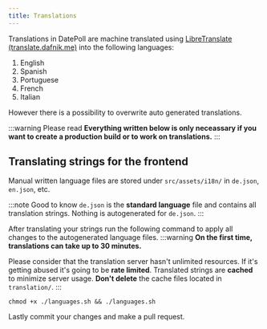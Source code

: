 ```yaml
---
title: Translations
---
```


Translations in DatePoll are machine translated using [LibreTranslate (translate.dafnik.me)](https://translate.dafnik.me)
into the following languages:
1. English
1. Spanish
1. Portuguese
1. French
1. Italian

However there is a possibility to overwrite auto generated translations.

:::warning Please read
**Everything written below is only neceassary if you want to create a production build or to work on translations.**
:::

## Translating strings for the frontend
Manual written language files are stored under `src/assets/i18n/` in `de.json`, `en.json`, etc.

:::note Good to know
`de.json` is the **standard language** file and contains all translation strings. Nothing is autogenerated for `de.json`.
:::

After translating your strings run the following command to apply all changes to the autogenerated language files.
:::warning
**On the first time, translations can take up to 30 minutes.**

Please consider that the translation server hasn't unlimited resources. If it's getting abused it's going to be 
**rate limited**. Translated strings are **cached** to minimize server usage. **Don't delete** the cache files 
located in `translation/`.
:::
```
chmod +x ./languages.sh && ./languages.sh
```

Lastly commit your changes and make a pull request.
